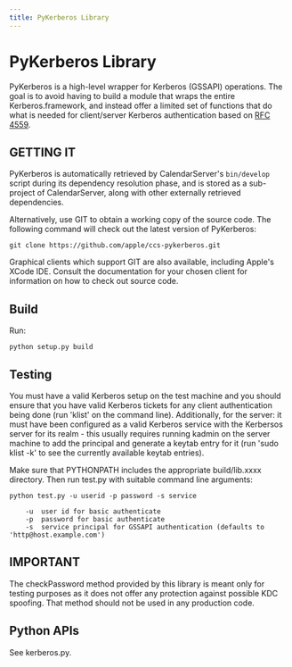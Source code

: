 ```yaml
---
title: PyKerberos Library
---
```


PyKerberos Library
==================

PyKerberos is a high-level wrapper for Kerberos (GSSAPI) operations. The goal is to avoid having to build a module that wraps the entire Kerberos.framework, and instead offer a limited set of functions that do what is needed for client/server Kerberos authentication based on [RFC 4559](http://www.ietf.org/rfc/rfc4559.txt).

## GETTING IT

PyKerberos is automatically retrieved by CalendarServer's `bin/develop` script during its dependency resolution phase, and is stored as a sub-project of CalendarServer, along with other externally retrieved dependencies.

Alternatively, use GIT to obtain a working copy of the source code. The following command will check out the latest version of PyKerberos:

    git clone https://github.com/apple/ccs-pykerberos.git

Graphical clients which support GIT are also available, including Apple's ​XCode IDE. Consult the documentation for your chosen client for information on how to check out source code.

## Build

Run:

	python setup.py build

## Testing

You must have a valid Kerberos setup on the test machine and you should ensure that you have valid Kerberos tickets for any client authentication being done (run 'klist' on the command line). Additionally, for the server: it must have been configured as a valid Kerberos service with the Kerbersos server for its realm - this usually requires running kadmin on the server machine to add the principal and generate a keytab entry for it (run 'sudo klist -k' to see the currently available keytab entries).

Make sure that PYTHONPATH includes the appropriate build/lib.xxxx directory. Then run test.py with suitable command line arguments:

	python test.py -u userid -p password -s service

		-u	user id for basic authenticate
		-p	password for basic authenticate
		-s	service principal for GSSAPI authentication (defaults to 'http@host.example.com')

## IMPORTANT

The checkPassword method provided by this library is meant only for testing purposes as it does not offer any protection against possible KDC spoofing. That method should not be used in any production code.

## Python APIs

See kerberos.py.
